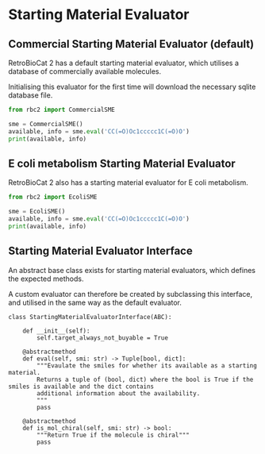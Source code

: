 # Starting Material Evaluator


## Commercial Starting Material Evaluator (default)
RetroBioCat 2 has a default starting material evaluator, which utilises a database of commercially available molecules.

Initialising this evaluator for the first time will download the necessary sqlite database file.

```python
from rbc2 import CommercialSME

sme = CommercialSME()
available, info = sme.eval('CC(=O)Oc1ccccc1C(=O)O')
print(available, info)
```

## E coli metabolism Starting Material Evaluator
RetroBioCat 2 also has a starting material evaluator for E coli metabolism.

```python
from rbc2 import EcoliSME

sme = EcoliSME()
available, info = sme.eval('CC(=O)Oc1ccccc1C(=O)O')
print(available, info)
```



## Starting Material Evaluator Interface

An abstract base class exists for starting material evaluators, which defines the expected methods.

A custom evaluator can therefore be created by subclassing this interface, and utilised in the same way as the default evaluator.

```
class StartingMaterialEvaluatorInterface(ABC):

    def __init__(self):
        self.target_always_not_buyable = True

    @abstractmethod
    def eval(self, smi: str) -> Tuple[bool, dict]:
        """Evaulate the smiles for whether its available as a starting material.
        Returns a tuple of (bool, dict) where the bool is True if the smiles is available and the dict contains
        additional information about the availability.
        """
        pass

    @abstractmethod
    def is_mol_chiral(self, smi: str) -> bool:
        """Return True if the molecule is chiral"""
        pass
```
